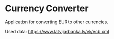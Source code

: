 # Currency Converter
Application for converting EUR to other currencies.

Used data: https://www.latvijasbanka.lv/vk/ecb.xml
